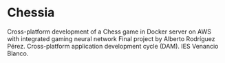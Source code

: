 # Chessia
Cross-platform development of a Chess game in Docker server on AWS with integrated gaming neural network  Final project by Alberto Rodríguez Pérez. Cross-platform application development cycle (DAM). IES Venancio Blanco.
